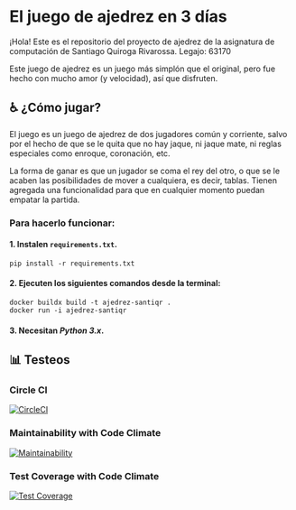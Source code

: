 # El juego de ajedrez en 3 días

¡Hola! Este es el repositorio del proyecto de ajedrez de la asignatura de computación de Santiago Quiroga Rivarossa. Legajo: 63170

Este juego de ajedrez es un juego más simplón que el original, pero fue hecho
con mucho amor (y velocidad), así que disfruten.

## :wheelchair:  ¿Cómo jugar?

El juego es un juego de ajedrez de dos jugadores común y corriente, salvo por el hecho de que se le quita que no hay jaque, ni jaque mate, ni reglas especiales como enroque, coronación, etc.

La forma de ganar es que un jugador se coma el rey del otro, o que se le acaben las posibilidades de mover a cualquiera, es decir, tablas. Tienen agregada una funcionalidad para que en cualquier momento puedan empatar la partida.

### Para hacerlo funcionar:

#### 1. Instalen `requirements.txt`.

```
pip install -r requirements.txt
```

#### 2. Ejecuten los siguientes comandos desde la __terminal__:

```
docker buildx build -t ajedrez-santiqr .
docker run -i ajedrez-santiqr
```

#### 3. Necesitan _Python 3.x_.


## :bar_chart:  Testeos

### Circle CI
[![CircleCI](https://dl.circleci.com/status-badge/img/gh/um-computacion-tm/ajedrez-2024-SantiQR-UM/tree/main.svg?style=svg)](https://dl.circleci.com/status-badge/redirect/gh/um-computacion-tm/ajedrez-2024-SantiQR-UM/tree/main)

### Maintainability with Code Climate
[![Maintainability](https://api.codeclimate.com/v1/badges/71589bfc701ea01df930/maintainability)](https://codeclimate.com/github/um-computacion-tm/ajedrez-2024-SantiQR-UM/maintainability)

### Test Coverage with Code Climate
[![Test Coverage](https://api.codeclimate.com/v1/badges/71589bfc701ea01df930/test_coverage)](https://codeclimate.com/github/um-computacion-tm/ajedrez-2024-SantiQR-UM/test_coverage)
